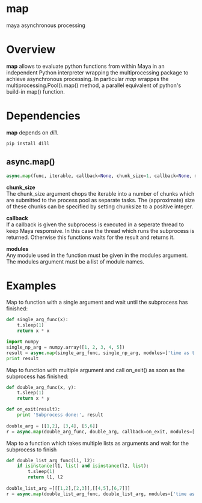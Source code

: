 # map
maya asynchronous processing

# Overview
**map** allows to evaluate python functions from within Maya in an independent Python
interpreter wrapping the multiprocessing package to achieve asynchronous processing.
In particular *map* wrappes the multiprocessing.Pool().map() method, a parallel equivalent
of python's build-in map() function.

# Dependencies
**map** depends on *dill*.
```
pip install dill
```

## async.map()
```python
async.map(func, iterable, callback=None, chunk_size=1, callback=None, modules=None)
```
**chunk_size**<br/>
The chunk_size argument chops the iterable into a number of chunks which
are submitted to the process pool as separate tasks. The (approximate) size
of these chunks can be specified by setting chunksize to a positive integer.

**callback**<br/>
If a callback is given the subprocess is executed in a seperate thread to
keep Maya responsive. In this case the thread which runs the subprocess is
returned. Otherwise this functions waits for the result and returns it.

**modules**<br/>
Any module used in the function must be given in the modules argument.
The modules argument must be a list of module names.



# Examples

Map to function with a single argument and wait until the subprocess has finished:
```python
def single_arg_func(x):
    t.sleep(1)
    return x * x

import numpy
single_np_arg = numpy.array([1, 2, 3, 4, 5])
result = async.map(single_arg_func, single_np_arg, modules=['time as t', 'numpy'])
print result
```

Map to function with multiple argument and call on_exit() as soon as the subprocess has finished:
```python
def double_arg_func(x, y):
    t.sleep(1)
    return x * y

def on_exit(result):
    print 'Subprocess done:', result
        
double_arg = [[1,2], [3,4], [5,6]]
r = async.map(double_arg_func, double_arg, callback=on_exit, modules=['time as t', 'os', 'numpy'])
```

Map to a function which takes multiple lists as arguments and wait for the subprocess to finish
```python    
def double_list_arg_func(l1, l2):
    if isinstance(l1, list) and isinstance(l2, list):
        t.sleep(1)
        return l1, l2
    
double_list_arg =[[[1,2],[2,3]],[[4,5],[6,7]]]
r = async.map(double_list_arg_func, double_list_arg, modules=['time as t', 'os', 'numpy'])
```
